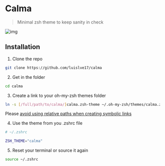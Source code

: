# Calma

> Minimal zsh theme to keep sanity in check

![img](https://i.imgur.com/RLfFeR5.png)

## Installation

1. Clone the repo

```bash
git clone https://github.com/luislve17/calma
```

2. Get in the folder
```bash
cd calma
```

3. Create a link to your oh-my-zsh themes folder
```bash
ln -s [/full/path/to/calma/]calma.zsh-theme ~/.oh-my-zsh/themes/calma.zsh-theme
```
Please [avoid using relative paths when creating symbolic links](https://www.reddit.com/r/linuxquestions/comments/e6n110/comment/f9ru19l/?utm_source=share&utm_medium=web3x)

4. Use the theme from you .zshrc file
```bash
# ~/.zshrc

ZSH_THEME="calma"
```

5. Reset your terminal or source it again
```bash
source ~/.zshrc
```
